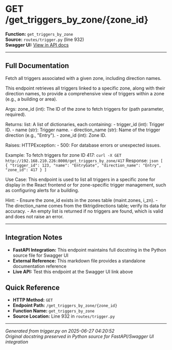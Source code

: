 # GET /get_triggers_by_zone/{zone_id}

**Function:** `get_triggers_by_zone`  
**Source:** `routes/trigger.py` (line 932)  
**Swagger UI:** [View in API docs](http://192.168.210.226:8000/docs#get--get_triggers_by_zone-zone_id)

---

## Full Documentation

Fetch all triggers associated with a given zone, including direction names.

This endpoint retrieves all triggers linked to a specific zone, along with their direction names, to provide a comprehensive view of triggers within a zone (e.g., a building or area).

Args:
    zone_id (int): The ID of the zone to fetch triggers for (path parameter, required).

Returns:
    list: A list of dictionaries, each containing:
        - trigger_id (int): Trigger ID.
        - name (str): Trigger name.
        - direction_name (str): Name of the trigger direction (e.g., "Entry").
        - zone_id (int): Zone ID.

Raises:
    HTTPException:
        - 500: For database errors or unexpected issues.

Example:
    To fetch triggers for zone ID 417:
    ```
    curl -X GET http://192.168.210.226:8000/get_triggers_by_zone/417
    ```
    Response:
    ```json
    [
        {
            "trigger_id": 123,
            "name": "EntryGate",
            "direction_name": "Entry",
            "zone_id": 417
        }
    ]
    ```

Use Case:
    This endpoint is used to list all triggers in a specific zone for display in the React frontend or for zone-specific trigger management, such as configuring alerts for a building.

Hint:
    - Ensure the zone_id exists in the zones table (maint.zones, i_zn).
    - The direction_name comes from the tlktrigdirections table; verify its data for accuracy.
    - An empty list is returned if no triggers are found, which is valid and does not raise an error.

---

## Integration Notes

- **FastAPI Integration:** This endpoint maintains full docstring in the Python source file for Swagger UI
- **External Reference:** This markdown file provides a standalone documentation reference
- **Live API:** Test this endpoint at the Swagger UI link above

## Quick Reference

- **HTTP Method:** `GET`
- **Endpoint Path:** `/get_triggers_by_zone/{zone_id}`
- **Function Name:** `get_triggers_by_zone`
- **Source Location:** Line 932 in `routes/trigger.py`

---
*Generated from trigger.py on 2025-06-27 04:20:52*  
*Original docstring preserved in Python source for FastAPI/Swagger UI integration*
